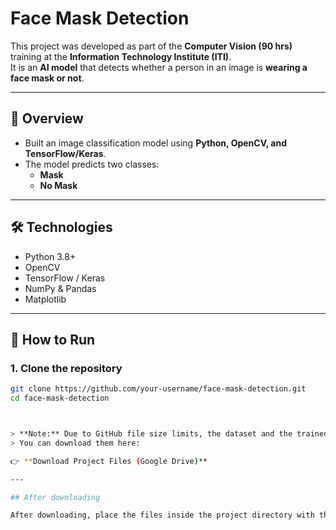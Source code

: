 # Face Mask Detection 

This project was developed as part of the **Computer Vision (90 hrs)** training at the **Information Technology Institute (ITI)**.  
It is an **AI model** that detects whether a person in an image is **wearing a face mask or not**.

---

## 📌 Overview
- Built an image classification model using **Python, OpenCV, and TensorFlow/Keras**.  
- The model predicts two classes:
  - **Mask**
  - **No Mask**

---

## 🛠️ Technologies
- Python 3.8+  
- OpenCV  
- TensorFlow / Keras  
- NumPy & Pandas  
- Matplotlib  

---

## 🚀 How to Run

### 1. Clone the repository
```bash
git clone https://github.com/your-username/face-mask-detection.git
cd face-mask-detection



> **Note:** Due to GitHub file size limits, the dataset and the trained model are stored on Google Drive.
> You can download them here:

👉 **Download Project Files (Google Drive)**

---

## After downloading

After downloading, place the files inside the project directory with the following structure:


